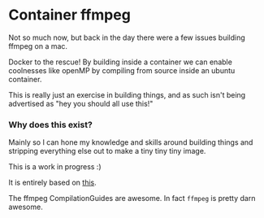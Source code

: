 # Container ffmpeg

Not so much now, but back in the day there were a few issues
building ffmpeg on a mac.

Docker to the rescue! By building inside a container we can enable coolnesses
like openMP by compiling from source inside an ubuntu container.

This is really just an exercise in building things, and as such
isn't being advertised as "hey you should all use this!"

### Why does this exist?

Mainly so I can hone my knowledge and skills around building things
and stripping everything else out to make a tiny tiny tiny image.

This is a work in progress :)

It is entirely based on [this](https://trac.ffmpeg.org/wiki/CompilationGuide/Ubuntu).

The ffmpeg CompilationGuides are awesome. In fact `ffmpeg` is pretty darn awesome.
